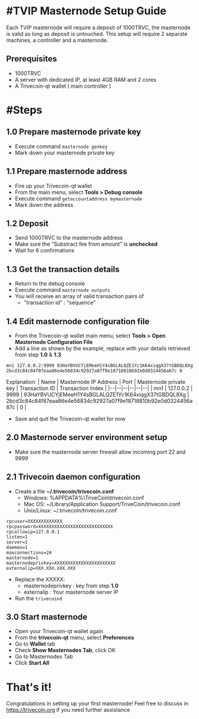 
#TVIP Masternode Setup Guide
=
Each TVIP masternode will require a deposit of 1000TRVC, the masternode is valid as long as deposit is untouched. This setup will require 2 separate machines, a controller and a masternode.

## Prerequisites
- 1000TRVC
- A server with dedicated IP, at least 4GB RAM and 2 cores
- A Trivecoin-qt wallet ( main controller )
 
 
#Steps
=

## 1.0 Prepare masternode private key
- Execute command `masternode genkey`
- Mark down your masternode private key

## 1.1 Prepare masternode address
- Fire up your Trivecoin-qt wallet
- From the main menu, select **Tools > Debug console**
- Execute command `getaccountaddress mymasternode`
- Mark down the address

## 1.2 Deposit
- Send 1000TRVC to the masternode address
- Make sure the "Substract fee from amount" is **unchecked**
- Wait for 6 confirmations

## 1.3 Get the transaction details
- Return to the debug console
- Execute command `masternode outputs`
- You will receive an array of valid transaction pairs of
	- "transaction id" : "sequence"


## 1.4 Edit masternode configuration file
- From the Trivecoin-qt wallet main menu, select **Tools > Open Masternode Configuration File**
- Add a line as shown by the example, replace with your details retrieved from step **1.0** & **1.3**
```
mn1 127.0.0.2:9999 93HaYBVUCYjEMeeH1Y4sBGLALQZE1Yc1K64xiqgX37tGBDQL8Xg 2bcd3c84c84f87eaa86e4e56834c92927a07f9e18718810b92e0d0324456a67c 0
```
Explanation:
| Name | Masternode IP Address | Port | Masternode private key | Transaction ID | Transaction Index |
|--|--|--|--|--|--|
| mn1 | 127.0.0.2 | 9999 | 93HaYBVUCYjEMeeH1Y4sBGLALQZE1Yc1K64xiqgX37tGBDQL8Xg | 2bcd3c84c84f87eaa86e4e56834c92927a07f9e18718810b92e0d0324456a67c | 0 |

- Save and quit the Trivecoin-qt wallet for now

## 2.0 Masternode server environment setup
- Make sure the masternode server firewall allow incoming port 22 and 9999

## 2.1 Trivecoin daemon configuration
- Create a file **~/.trivecoin/trivecoin.conf** 
	* Windows: %APPDATA%\\TriveCoin\trivecoin.conf
	* Mac OS: ~/Library/Application Support/TriveCoin/trivecoin.conf
	* Unix/Linux: ~/.trivecoin/trivecoin.conf
```
rpcuser=XXXXXXXXXXXXX  
rpcpassword=XXXXXXXXXXXXXXXXXXXXXXXXXXXX  
rpcallowip=127.0.0.1  
listen=1  
server=1  
daemon=1  
maxconnections=24  
masternode=1  
masternodeprivkey=XXXXXXXXXXXXXXXXXXXXXXX  
externalip=XXX.XXX.XXX.XXX
```
- Replace the XXXXX:
	- masternodeprivkey : key from step **1.0**
	- externalip : Your masternode server IP
- Run the `trivecoind`

## 3.0 Start masternode
- Open your Trivecoin-qt wallet again
- From the **trivecoin-qt** menu, select **Preferences**
- Go to **Wallet** tab
- Check **Show Masternodes Tab**, click OK
- Go to Masternodes Tab
- Click **Start All**

# That's it!
Congratulations in setting up your first masternode! Feel free to discuss in https://trivecoin.org if you need further assistance